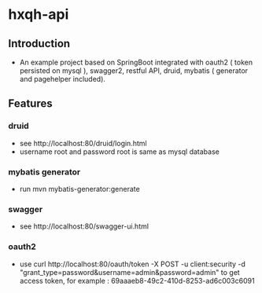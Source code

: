 # hxqh-api

## Introduction

* An example project based on SpringBoot integrated with oauth2 ( token persisted on mysql ), swagger2, restful API, druid, mybatis ( generator and pagehelper included).

## Features

### druid

* see http://localhost:80/druid/login.html
* username root and password root is same as mysql database

### mybatis generator

* run mvn mybatis-generator:generate

### swagger

* see http://localhost:80/swagger-ui.html

### oauth2

* use curl http://localhost:80/oauth/token -X POST -u client:security -d "grant_type=password&username=admin&password=admin" to get access token, for example : 69aaaeb8-49c2-410d-8253-ad6c003c6091
